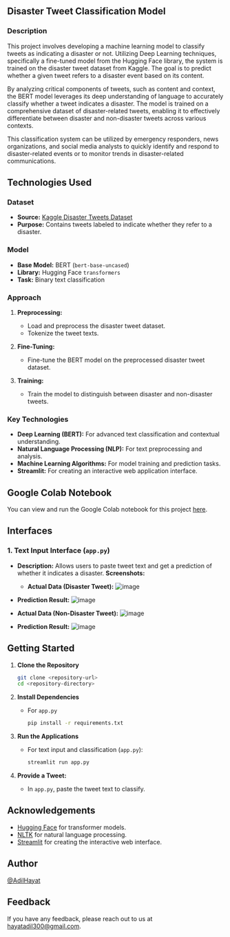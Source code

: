 ## Disaster Tweet Classification Model

### Description

This project involves developing a machine learning model to classify tweets as indicating a disaster or not. Utilizing Deep Learning techniques, specifically a fine-tuned model from the Hugging Face library, the system is trained on the disaster tweet dataset from Kaggle. The goal is to predict whether a given tweet refers to a disaster event based on its content.


By analyzing critical components of tweets, such as content and context, the BERT model leverages its deep understanding of language to accurately classify whether a tweet indicates a disaster. The model is trained on a comprehensive dataset of disaster-related tweets, enabling it to effectively differentiate between disaster and non-disaster tweets across various contexts.

This classification system can be utilized by emergency responders, news organizations, and social media analysts to quickly identify and respond to disaster-related events or to monitor trends in disaster-related communications.


## Technologies Used

### Dataset

- **Source:** [Kaggle Disaster Tweets Dataset](https://www.kaggle.com/datasets/vstepanenko/disaster-tweets)
- **Purpose:** Contains tweets labeled to indicate whether they refer to a disaster.

### Model

- **Base Model:** BERT (`bert-base-uncased`)
- **Library:** Hugging Face `transformers`
- **Task:** Binary text classification

### Approach

1. **Preprocessing:**
   - Load and preprocess the disaster tweet dataset.
   - Tokenize the tweet texts.

2. **Fine-Tuning:**
   - Fine-tune the BERT model on the preprocessed disaster tweet dataset.

3. **Training:**
   - Train the model to distinguish between disaster and non-disaster tweets.

### Key Technologies

- **Deep Learning (BERT):** For advanced text classification and contextual understanding.
- **Natural Language Processing (NLP):** For text preprocessing and analysis.
- **Machine Learning Algorithms:** For model training and prediction tasks.
- **Streamlit:** For creating an interactive web application interface.


## Google Colab Notebook

You can view and run the Google Colab notebook for this project [here](https://colab.research.google.com/drive/1Tl1lVcrGMyKZpwrqXKF7lxqL2444GFHo).



## Interfaces

### 1. Text Input Interface (`app.py`)

- **Description:** Allows users to paste tweet text and get a prediction of whether it indicates a disaster.
**Screenshots:**
  - **Actual Data (Disaster Tweet):**
 ![image](https://github.com/user-attachments/assets/27c42a5b-bd8c-44b8-95d0-e7ee4f0d7747)


- **Prediction Result:**
 ![image](https://github.com/user-attachments/assets/5cbd2fc2-ec4f-4c4a-ab78-48bd20ce3782)


- **Actual Data (Non-Disaster Tweet):**
  ![image](https://github.com/user-attachments/assets/82e7cc9f-7e98-4aac-801f-90c466310bc0)

- **Prediction Result:**
  ![image](https://github.com/user-attachments/assets/28a070bf-042b-480a-949b-54c823694f29)




## Getting Started

1. **Clone the Repository**
    ```bash
    git clone <repository-url>
    cd <repository-directory>
    ```

2. **Install Dependencies**
    - For `app.py`
      ```bash
      pip install -r requirements.txt
      ```

3. **Run the Applications**
    - For text input and classification (`app.py`):
      ```bash
      streamlit run app.py
      ```
    

4. **Provide a Tweet:** 
    - In `app.py`, paste the tweet text to classify.
    

## Acknowledgements

- [Hugging Face](https://huggingface.co/) for transformer models.
- [NLTK](https://www.nltk.org/) for natural language processing.
- [Streamlit](https://streamlit.io/) for creating the interactive web interface.

## Author

[@AdilHayat](https://github.com/AdilHayat21173)

## Feedback

If you have any feedback, please reach out to us at [hayatadil300@gmail.com](mailto:hayatadil300@gmail.com).
